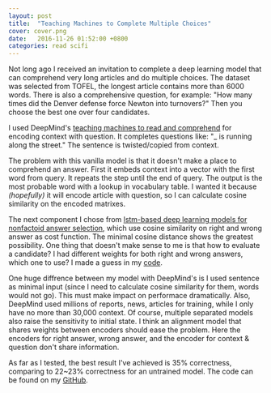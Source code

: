 ```yaml
---
layout: post
title:  "Teaching Machines to Complete Multiple Choices"
cover: cover.png
date:   2016-11-26 01:52:00 +0800
categories: read scifi
---
```


Not long ago I received an invitation to complete a deep learning model that can comprehend very long articles and do multiple choices. The dataset was selected from TOFEL, the longest article contains more than 6000 words. There is also a comprehensive question, for example: "How many times did the Denver defense force Newton into turnovers?" Then you choose the best one over four candidates.

I used DeepMind's [teaching machines to read and comprehend](https://github.com/thomasmesnard/DeepMind-Teaching-Machines-to-Read-and-Comprehend) for encoding context with question. It completes questions like: "\_ is running along the street." The sentence is twisted/copied from context.

The problem with this vanilla model is that it doesn't make a place to comprehend an answer. First it embeds context into a vector with the first word from query. It repeats the step until the end of query. The output is the most probable word with a lookup in vocabulary table. I wanted it because _(hopefully)_ it will encode article with question, so I can calculate cosine similarity on the encoded matrixes.

The next component I chose from [lstm-based deep learning models for nonfactoid answer selection](https://arxiv.org/pdf/1511.04108v4.pdf), which use cosine similarity on right and wrong answer as cost function. The minimal cosine distance shows the greatest possibility. One thing that doesn't make sense to me is that how to evaluate a candidate? I had different weights for both right and wrong answers, which one to use? I made a guess in my [code](https://github.com/KHN190/machine_compreh/blob/master/model.py#L86).

One huge diffrence between my model with DeepMind's is I used sentence as minimal input (since I need to calculate cosine similarity for them, words would not go). This must make impact on performace dramatically. Also, DeepMind used millions of reports, news, articles for training, while I only have no more than 30,000 context. Of course, multiple separated models also raise the sensitivity to initial state. I think an alignment model that shares weights between encoders should ease the problem. Here the encoders for right answer, wrong answer, and the encoder for context & question don't share information.

As far as I tested, the best result I've achieved is 35% correctness, comparing to 22~23% correctness for an untrained model. The code can be found on my [GitHub](https://github.com/KHN190/machine_compreh).
